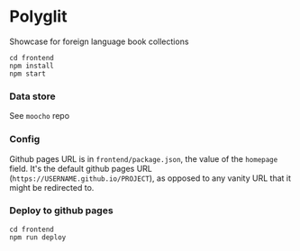 # Polyglit

Showcase for foreign language book collections

```
cd frontend
npm install
npm start
```

### Data store

See `moocho` repo

### Config

Github pages URL is in `frontend/package.json`, 
the value of the `homepage` field.
It's the default github pages URL (`https://USERNAME.github.io/PROJECT`), 
as opposed to any vanity URL that it might be redirected to.

### Deploy to github pages
```
cd frontend
npm run deploy
```